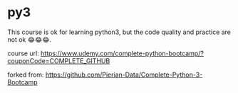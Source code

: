 # py3

This course is ok for learning python3, but the code quality and practice are not ok 😂😂😂. 

course url: https://www.udemy.com/complete-python-bootcamp/?couponCode=COMPLETE_GITHUB

forked from: https://github.com/Pierian-Data/Complete-Python-3-Bootcamp

